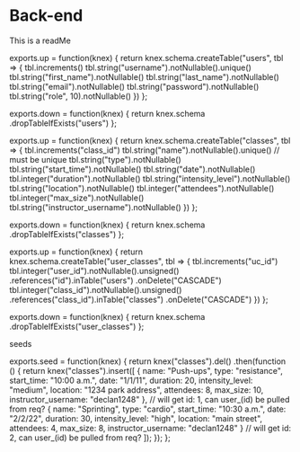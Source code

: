 # Back-end
This is a readMe

exports.up = function(knex) {
  return knex.schema.createTable("users", tbl => {
    tbl.increments()
    tbl.string("username").notNullable().unique()
    tbl.string("first_name").notNullable()
    tbl.string("last_name").notNullable()
    tbl.string("email").notNullable()
    tbl.string("password").notNullable()
    tbl.string("role", 10).notNullable()
  })
};

exports.down = function(knex) {
  return knex.schema
    .dropTableIfExists("users")
};



exports.up = function(knex) {
  return knex.schema.createTable("classes", tbl => {
    tbl.increments("class_id")
    tbl.string("name").notNullable().unique() // must be unique
    tbl.string("type").notNullable()
    tbl.string("start_time").notNullable()
    tbl.string("date").notNullable()
    tbl.integer("duration").notNullable()
    tbl.string("intensity_level").notNullable()
    tbl.string("location").notNullable()
    tbl.integer("attendees").notNullable()
    tbl.integer("max_size").notNullable()
    tbl.string("instructor_username").notNullable()
  })
};

exports.down = function(knex) {
  return knex.schema
  .dropTableIfExists("classes")
};







exports.up = function(knex) {
  return knex.schema.createTable("user_classes", tbl => {
    tbl.increments("uc_id")
    tbl.integer("user_id").notNullable().unsigned()
      .references("id").inTable("users")
      .onDelete("CASCADE")
    tbl.integer("class_id").notNullable().unsigned()
      .references("class_id").inTable("classes")
      .onDelete("CASCADE")
  })
};

exports.down = function(knex) {
  return knex.schema
  .dropTableIfExists("user_classes")
};




seeds



exports.seed = function(knex) {
  return knex("classes").del()
    .then(function () {
      return knex("classes").insert([
        { 
          name: "Push-ups", 
          type: "resistance", 
          start_time: "10:00 a.m.", 
          date: "1/1/11",
          duration: 20,
          intensity_level: "medium",
          location: "1234 park address",
          attendees: 8,
          max_size: 10,
          instructor_username: "declan1248"
        }, // will get id: 1, can user_(id) be pulled from req?
        { 
          name: "Sprinting", 
          type: "cardio", 
          start_time: "10:30 a.m.", 
          date: "2/2/22",
          duration: 30,
          intensity_level: "high",
          location: "main street",
          attendees: 4,
          max_size: 8,
          instructor_username: "declan1248"
        } // will get id: 2, can user_(id) be pulled from req?
      ]);
    });
};
